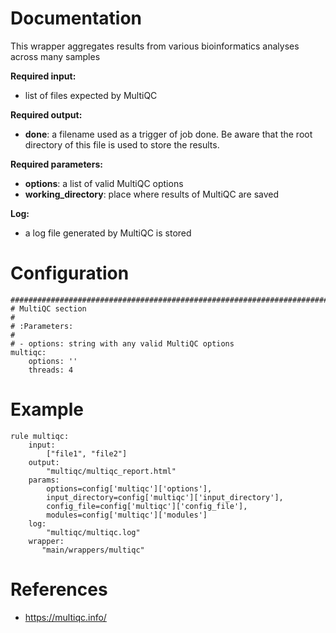 # Documentation

This wrapper aggregates results from various bioinformatics analyses across many samples

**Required input:**

- list of files expected by MultiQC

**Required output:**

- **done**: a filename used as a trigger of job done. Be aware that the root
  directory of this file is used to store the results. 

**Required parameters:**

- **options**: a list of valid MultiQC options
- **working_directory**: place where results of MultiQC are saved

**Log:**

- a log file generated by MultiQC is stored

# Configuration

    ##############################################################################
    # MultiQC section
    #
    # :Parameters:
    #
    # - options: string with any valid MultiQC options
    multiqc:
        options: ''
        threads: 4

# Example

    rule multiqc:
        input:
            ["file1", "file2"]
        output:
            "multiqc/multiqc_report.html"
        params:
            options=config['multiqc']['options'],
            input_directory=config['multiqc']['input_directory'],
            config_file=config['multiqc']['config_file'],
            modules=config['multiqc']['modules']
        log:
            "multiqc/multiqc.log"
        wrapper:
           "main/wrappers/multiqc"


# References

- https://multiqc.info/
